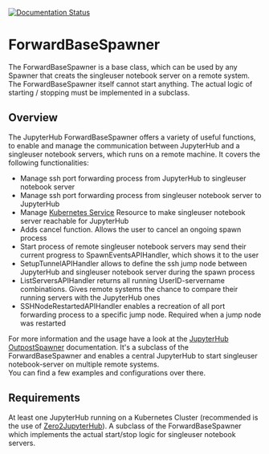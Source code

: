 [![Documentation Status](https://readthedocs.org/projects/jupyterhub-forwardbasespawner/badge/?version=latest)](https://jupyterhub-forwardbasespawner.readthedocs.io/en/latest/?badge=latest)

# ForwardBaseSpawner

The ForwardBaseSpawner is a base class, which can be used by any Spawner that creats the singleuser notebook server on a remote system. The ForwardBaseSpawner itself cannot start anything. The actual logic of starting / stopping must be implemented in a subclass.
  
## Overview  
  
The JupyterHub ForwardBaseSpawner offers a variety of useful functions, to enable and manage the communication between JupyterHub and a singleuser notebook servers, which runs on a remote machine. It covers the following functionalities:

- Manage ssh port forwarding process from JupyterHub to singleuser notebook server
- Manage ssh port forwarding process from singleuser notebook server to JupyterHub
- Manage [Kubernetes Service](https://kubernetes.io/docs/concepts/services-networking/service/) Resource to make singleuser notebook server reachable for JupyterHub
- Adds cancel function. Allows the user to cancel an ongoing spawn process
- Start process of remote singleuser notebook servers may send their current progress to SpawnEventsAPIHandler, which shows it to the user
- SetupTunnelAPIHandler allows to define the ssh jump node between JupyterHub and singleuser notebook server during the spawn process
- ListServersAPIHandler returns all running UserID-servername combinations. Gives remote systems the chance to compare their running servers with the JupyterHub ones
- SSHNodeRestartedAPIHandler enables a recreation of all port forwarding process to a specific jump node. Required when a jump node was restarted
  
For more information and the usage have a look at the [JupyterHub OutpostSpawner](https://jupyterhub-outpostspawner.readthedocs.io) documentation. It's a subclass of the ForwardBaseSpawner and enables a central JupyterHub to start singleuser notebook-server on multiple remote systems.  
You can find a few examples and configurations over there.

## Requirements  
  
At least one JupyterHub running on a Kubernetes Cluster (recommended is the use of [Zero2JupyterHub](https://z2jh.jupyter.org/en/stable/)). 
A subclass of the ForwardBaseSpawner which implements the actual start/stop logic for singleuser notebook servers.
